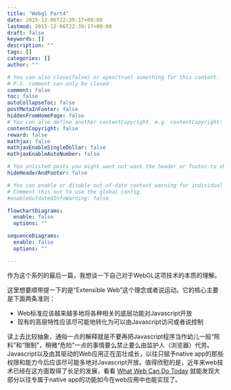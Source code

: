 ```yaml
---
title: "Webgl Part4"
date: 2015-12-06T22:39:17+09:00
lastmod: 2015-12-06T22:39:17+09:00
draft: false
keywords: []
description: ""
tags: []
categories: []
author: ""

# You can also close(false) or open(true) something for this content.
# P.S. comment can only be closed
comment: false
toc: false
autoCollapseToc: false
postMetaInFooter: false
hiddenFromHomePage: false
# You can also define another contentCopyright. e.g. contentCopyright: "This is another copyright."
contentCopyright: false
reward: false
mathjax: false
mathjaxEnableSingleDollar: false
mathjaxEnableAutoNumber: false

# You unlisted posts you might want not want the header or footer to show
hideHeaderAndFooter: false

# You can enable or disable out-of-date content warning for individual post.
# Comment this out to use the global config.
#enableOutdatedInfoWarning: false

flowchartDiagrams:
  enable: false
  options: ""

sequenceDiagrams: 
  enable: false
  options: ""

---
```


作为这个系列的最后一篇，我想谈一下自己对于WebGL这项技术的本质的理解。

这里想要顺带提一下的是“Extensible Web”这个理念或者说运动。它的核心主要是下面两条准则：

* Web标准应该越来越多地将各种相关的底层功能对Javascript开放
* 现有的高层特性应该尽可能地转化为可以由Javascript访问或者说控制

读上去比较抽象，通俗一点的解释就是不要再把Javascript程序当作幼儿一般“照料”和“限制”，稍微“危险”一点的事情要么禁止要么由监护人（浏览器）代劳。Javascript以及由其驱动的Web应用正在茁壮成长，以往只赋予native app的那些权限和能力今后应该尽可能多地对Javascript开放。值得欣慰的是，近年来web技术已经在这方面取得了长足的发展，看看 [What Web Can Do Today](https://whatwebcando.today/) 就能发现大部分以往专属于native app的功能如今在web应用中也能实现了。
